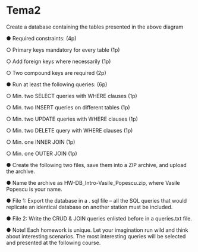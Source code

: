 # Tema2

Create
a
database containing the
tables
presented in the above diagram

● Required constraints: (4p)

○
Primary keys mandatory for every table (1p)

○
Add foreign keys where necessarily (1p)

○
Two compound keys are required (2p)

●
Run at least the following queries: (6p)

○
Min. two SELECT queries with WHERE clauses (1p)

○
Min. two INSERT
queries on different tables (1p)

○
Min. two UPDATE queries with WHERE clauses (1p)

○
Min.
two DELETE
query with WHERE clauses (1p)

○
Min. one INNER JOIN (1p)

○
Min. one OUTER JOIN (1p)


●
Create the following two files, save
them
into
a
ZIP
archive, and upload the
archive.

●
Name the archive as
HW-DB_Intro-Vasile_Popescu.zip, where Vasile Popescu is your name.

●
File 1:
Export the database in a
.
sql
file
–
all the SQL queries that would
replicate an identical database on another station must be included.

●
File 2:
Write the CRUD & JOIN queries enlisted before in a
queries.txt
file.

●
Note! Each homework is unique. Let
your imagination run wild and think
about interesting scenarios. The most interesting queries will be selected and
presented at the following course.
